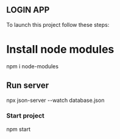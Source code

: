 ## LOGIN APP

To launch this project follow these steps:

# Install node modules

npm i node-modules


## Run server

npx json-server --watch database.json


### Start project

npm start

